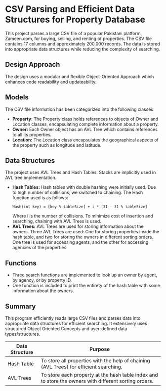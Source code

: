 # CSV Parsing and Efficient Data Structures for Property Database

This project parses a large CSV file of a popular Pakistani platform, Zameen.com, for buying, selling, and renting of properties. The CSV file contains 17 columns and approximately 200,000 records. The data is stored into appropriate data structures while reducing the complexity of searching.

## Design Approach

The design uses a modular and flexible Object-Oriented Approach which enhances code readability and updateability. 

## Models

The CSV file information has been categorized into the following classes:

- **Property:** The Property class holds references to objects of Owner and Location classes, encapsulating complete information about a property.
- **Owner:** Each Owner object has an AVL Tree which contains references to all its properties.
- **Location:** The Location class encapsulates the geographical aspects of the property such as longitude and latitude.

## Data Structures

The project uses AVL Trees and Hash Tables. Stacks are implicitly used in AVL tree implementation.

- **Hash Tables:** Hash tables with double hashing were initially used. Due to high number of collisions, we switched to chaining. The Hash function used is as follows:
    ```
    Hash(int key) = [key % tableSize] + i * [31 - 31 % tableSize]
    ```
    Where i is the number of collisions. To minimize cost of insertion and searching, chaining with AVL Trees is used.
- **AVL Trees:** AVL Trees are used for storing information about the owners. Three AVL Trees are used: One for storing properties inside the hash table, and two for storing the owners in different sorting orders. One tree is used for accessing agents, and the other for accessing agencies of the properties.

## Functions

- Three search functions are implemented to look up an owner by agent, by agency, or by property ID.
- One function is included to print the entirety of the hash table with some information about the owners.

## Summary

This program efficiently reads large CSV files and parses data into appropriate data structures for efficient searching. It extensively uses structured Object Oriented Concepts and user-defined data types/structures.

| Data Structure | Purpose |
| --- | --- |
| Hash Table | To store all properties with the help of chaining (AVL Trees) for efficient searching. |
| AVL Trees | To store each property at the hash table index and to store the owners with different sorting orders. |
